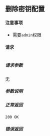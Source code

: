 ## 删除密钥配置

#### 注意事项

- 需要`admin`权限

#### 请求

```

```

##### 请求参数

无

##### 参数说明


##### 正常返回

```
200 OK
```

##### 错误返回
